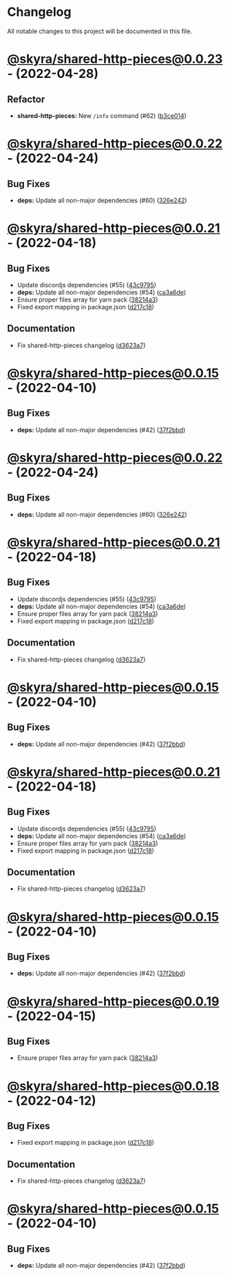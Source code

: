 # Changelog

All notable changes to this project will be documented in this file.

# [@skyra/shared-http-pieces@0.0.23](https://github.com/skyra-project/archid-components/compare/@skyra/shared-http-pieces@0.0.22...@skyra/shared-http-pieces@0.0.23) - (2022-04-28)

## Refactor

- **shared-http-pieces:** New `/info` command (#62) ([b3ce014](https://github.com/skyra-project/archid-components/commit/b3ce0142022ed592cd08d2f08e18a651e2328b25))

# [@skyra/shared-http-pieces@0.0.22](https://github.com/skyra-project/archid-components/compare/@skyra/shared-http-pieces@0.0.21...@skyra/shared-http-pieces@0.0.22) - (2022-04-24)

## Bug Fixes

- **deps:** Update all non-major dependencies (#60) ([326e242](https://github.com/skyra-project/archid-components/commit/326e242c638ad735be8c7746223596fe108e5941))

# [@skyra/shared-http-pieces@0.0.21](https://github.com/skyra-project/archid-components/compare/@skyra/shared-http-pieces@0.0.15...@skyra/shared-http-pieces@0.0.21) - (2022-04-18)

## Bug Fixes

- Update discordjs dependencies (#55) ([43c9795](https://github.com/skyra-project/archid-components/commit/43c9795c334885ad207e6ae4fd0c9b29da526df8))
- **deps:** Update all non-major dependencies (#54) ([ca3a6de](https://github.com/skyra-project/archid-components/commit/ca3a6deab66155be44ec679eb0a954297acdd807))
- Ensure proper files array for yarn pack ([38214a3](https://github.com/skyra-project/archid-components/commit/38214a3be182369efe076428c425b6aa43e1ee35))
- Fixed export mapping in package.json ([d217c18](https://github.com/skyra-project/archid-components/commit/d217c18ac357fd83c448fc5682857b292e09da60))

## Documentation

- Fix shared-http-pieces changelog ([d3623a7](https://github.com/skyra-project/archid-components/commit/d3623a73b81c30d553a80f586089fc7c81c93032))

# [@skyra/shared-http-pieces@0.0.15](https://github.com/skyra-project/archid-components/compare/@skyra/shared-http-pieces@0.0.14...@skyra/shared-http-pieces@0.0.15) - (2022-04-10)

## Bug Fixes

- **deps:** Update all non-major dependencies (#42) ([37f2bbd](https://github.com/skyra-project/archid-components/commit/37f2bbdcd8f6ec2145fc063f192c506495974d7a))

# [@skyra/shared-http-pieces@0.0.22](https://github.com/skyra-project/archid-components/compare/@skyra/shared-http-pieces@0.0.21...@skyra/shared-http-pieces@0.0.22) - (2022-04-24)

## Bug Fixes

- **deps:** Update all non-major dependencies (#60) ([326e242](https://github.com/skyra-project/archid-components/commit/326e242c638ad735be8c7746223596fe108e5941))

# [@skyra/shared-http-pieces@0.0.21](https://github.com/skyra-project/archid-components/compare/@skyra/shared-http-pieces@0.0.15...@skyra/shared-http-pieces@0.0.21) - (2022-04-18)

## Bug Fixes

- Update discordjs dependencies (#55) ([43c9795](https://github.com/skyra-project/archid-components/commit/43c9795c334885ad207e6ae4fd0c9b29da526df8))
- **deps:** Update all non-major dependencies (#54) ([ca3a6de](https://github.com/skyra-project/archid-components/commit/ca3a6deab66155be44ec679eb0a954297acdd807))
- Ensure proper files array for yarn pack ([38214a3](https://github.com/skyra-project/archid-components/commit/38214a3be182369efe076428c425b6aa43e1ee35))
- Fixed export mapping in package.json ([d217c18](https://github.com/skyra-project/archid-components/commit/d217c18ac357fd83c448fc5682857b292e09da60))

## Documentation

- Fix shared-http-pieces changelog ([d3623a7](https://github.com/skyra-project/archid-components/commit/d3623a73b81c30d553a80f586089fc7c81c93032))

# [@skyra/shared-http-pieces@0.0.15](https://github.com/skyra-project/archid-components/compare/@skyra/shared-http-pieces@0.0.14...@skyra/shared-http-pieces@0.0.15) - (2022-04-10)

## Bug Fixes

- **deps:** Update all non-major dependencies (#42) ([37f2bbd](https://github.com/skyra-project/archid-components/commit/37f2bbdcd8f6ec2145fc063f192c506495974d7a))

# [@skyra/shared-http-pieces@0.0.21](https://github.com/skyra-project/archid-components/compare/@skyra/shared-http-pieces@0.0.15...@skyra/shared-http-pieces@0.0.21) - (2022-04-18)

## Bug Fixes

- Update discordjs dependencies (#55) ([43c9795](https://github.com/skyra-project/archid-components/commit/43c9795c334885ad207e6ae4fd0c9b29da526df8))
- **deps:** Update all non-major dependencies (#54) ([ca3a6de](https://github.com/skyra-project/archid-components/commit/ca3a6deab66155be44ec679eb0a954297acdd807))
- Ensure proper files array for yarn pack ([38214a3](https://github.com/skyra-project/archid-components/commit/38214a3be182369efe076428c425b6aa43e1ee35))
- Fixed export mapping in package.json ([d217c18](https://github.com/skyra-project/archid-components/commit/d217c18ac357fd83c448fc5682857b292e09da60))

## Documentation

- Fix shared-http-pieces changelog ([d3623a7](https://github.com/skyra-project/archid-components/commit/d3623a73b81c30d553a80f586089fc7c81c93032))

# [@skyra/shared-http-pieces@0.0.15](https://github.com/skyra-project/archid-components/compare/@skyra/shared-http-pieces@0.0.14...@skyra/shared-http-pieces@0.0.15) - (2022-04-10)

## Bug Fixes

- **deps:** Update all non-major dependencies (#42) ([37f2bbd](https://github.com/skyra-project/archid-components/commit/37f2bbdcd8f6ec2145fc063f192c506495974d7a))

# [@skyra/shared-http-pieces@0.0.19](https://github.com/skyra-project/archid-components/compare/@skyra/shared-http-pieces@0.0.18...@skyra/shared-http-pieces@0.0.19) - (2022-04-15)

## Bug Fixes

- Ensure proper files array for yarn pack ([38214a3](https://github.com/skyra-project/archid-components/commit/38214a3be182369efe076428c425b6aa43e1ee35))

# [@skyra/shared-http-pieces@0.0.18](https://github.com/skyra-project/archid-components/compare/@skyra/shared-http-pieces@0.0.15...@skyra/shared-http-pieces@0.0.18) - (2022-04-12)

## Bug Fixes

- Fixed export mapping in package.json ([d217c18](https://github.com/skyra-project/archid-components/commit/d217c18ac357fd83c448fc5682857b292e09da60))

## Documentation

- Fix shared-http-pieces changelog ([d3623a7](https://github.com/skyra-project/archid-components/commit/d3623a73b81c30d553a80f586089fc7c81c93032))

# [@skyra/shared-http-pieces@0.0.15](https://github.com/skyra-project/archid-components/compare/@skyra/shared-http-pieces@0.0.14...@skyra/shared-http-pieces@0.0.15) - (2022-04-10)

## Bug Fixes

- **deps:** Update all non-major dependencies (#42) ([37f2bbd](https://github.com/skyra-project/archid-components/commit/37f2bbdcd8f6ec2145fc063f192c506495974d7a))

